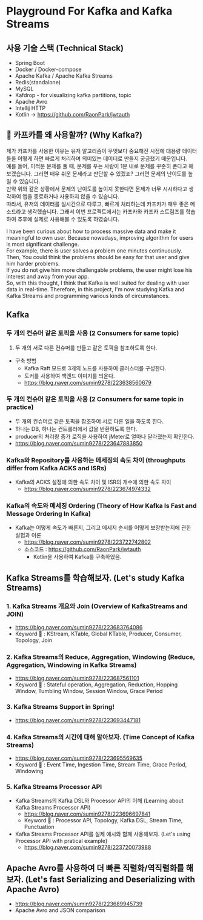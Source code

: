 # Playground For Kafka and Kafka Streams

## 사용 기술 스택 (Technical Stack)
- Spring Boot
- Docker / Docker-compose
- Apache Kafka / Apache Kafka Streams
- Redis(standalone)
- MySQL
- Kafdrop - for visualizing kafka partitions, topic
- Apache Avro
- Intellij HTTP
- Kotlin -> https://github.com/RaonPark/jwtauth

## 🤔 카프카를 왜 사용할까? (Why Kafka?) 
제가 카프카를 사용한 이유는 유저 알고리즘이 무엇보다 중요해진 시점에 대용량 데이터들을 어떻게 하면 빠르게 처리하며 의미있는 데이터로 만들지 궁금했기 때문입니다.<br>
예를 들어, 미적분 문제를 풀 때, 문제를 푸는 사람이 1분 내로 문제를 꾸준히 푼다고 해보겠습니다. 그러면 매우 쉬운 문제라고 판단할 수 있겠죠? 그러면 문제의 난이도를 높일 수 있습니다.<br>
만약 위와 같은 상황에서 문제의 난이도를 높이지 못한다면 문제가 너무 시시하다고 생각하여 앱을 종료하거나 사용하지 않을 수 있습니다.<br>
따라서, 유저의 데이터를 실시간으로 다루고, 빠르게 처리하는데 카프카가 매우 좋은 메소드라고 생각했습니다. 그래서 이번 프로젝트에서는 카프카와 카프카 스트림즈를 학습하여 추후에 실제로 사용해볼 수 있도록 하였습니다.<br>

I have been curious about how to process massive data and make it meaningful to own user. Because nowadays, improving algorithm for users is most significant challenge.<br>
For example, there is user solves a problem one minutes continuously. Then, You could think the problems should be easy for that user and give him harder problems.<br>
If you do not give him more challengable problems, the user might lose his interest and away from your app.<br>
So, with this thought, I think that Kafka is well suited for dealing with user data in real-time. Therefore, in this project, I'm now studying Kafka and Kafka Streams and programming various kinds of circumstances.<br>

## Kafka
### 두 개의 컨슈머 같은 토픽을 사용 (2 Consumers for same topic)
1. 두 개의 서로 다른 컨슈머를 만들고 같은 토픽을 참조하도록 한다.
- 구축 방법
  - Kafka Raft 모드로 3개의 노드를 사용하여 클러스터를 구성한다.
  - 도커를 사용하여 백엔드 이미지를 띄운다.
  - https://blog.naver.com/sumin9278/223638560679

### 두 개의 컨슈머 같은 토픽을 사용 (2 Consumers for same topic in practice)
- 두 개의 컨슈머로 같은 토픽을 참조하여 서로 다른 일을 하도록 한다.
- 하나는 DB, 하나는 컨트롤러에서 값을 반환하도록 한다.
- producer의 처리량 증가 로직을 사용하여 jMeter로 얼마나 달라졌는지 확인한다.
- https://blog.naver.com/sumin9278/223647883850

### Kafka와 Repository를 사용하는 메세징의 속도 차이 (throughputs differ from Kafka ACKS and ISRs)
- Kafka의 ACKS 설정에 의한 속도 차이 및 ISR의 개수에 의한 속도 차이
  - https://blog.naver.com/sumin9278/223674974332

### Kafka의 속도와 메세징 Ordering (Theory of How Kafka Is Fast and Message Ordering In Kafka)
- Kafka는 어떻게 속도가 빠른지, 그리고 메세지 순서를 어떻게 보장받는지에 관한 실험과 이론 
  - https://blog.naver.com/sumin9278/223722742802
  - 소스코드 : https://github.com/RaonPark/jwtauth
    - Kotlin을 사용하여 Kafka를 구축하였음. 

## Kafka Streams를 학습해보자. (Let's study Kafka Streams)
### 1. Kafka Streams 개요와 Join (Overview of KafkaStreams and JOIN)
- https://blog.naver.com/sumin9278/223683764086
- Keyword 🔑 : KStream, KTable, Global KTable, Producer, Consumer, Topology, Join

### 2. Kafka Streams의 Reduce, Aggregation, Windowing (Reduce, Aggregation, Windowing in Kafka Streams)
- https://blog.naver.com/sumin9278/223687561101
- Keyword 🔑 : Stateful operation, Aggregation, Reduction, Hopping Window, Tumbling Window, Session Window, Grace Period

### 3. Kafka Streams Support in Spring!
- https://blog.naver.com/sumin9278/223693447181

### 4. Kafka Streams의 시간에 대해 알아보자. (Time Concept of Kafka Streams)
- https://blog.naver.com/sumin9278/223695569635
- Keyword 🔑 : Event Time, Ingestion Time, Stream Time, Grace Period, Windowing

### 5. Kafka Streams Processor API
- Kafka Streams의 Kafka DSL와 Processor API의 이해 (Learning about Kafka Streams Processor API)
  - https://blog.naver.com/sumin9278/223696697841
  - Keyword 🔑 : Processor API, Topology, Kafka DSL, Stream Time, Punctuation
- Kafka Streams Processor API를 실제 예시와 함께 사용해보자. (Let's using Processor API with pratical example)
  - https://blog.naver.com/sumin9278/223720073988

## Apache Avro를 사용하여 더 빠른 직렬화/역직렬화를 해보자. (Let's fast Serializing and Deserializing with Apache Avro)
- https://blog.naver.com/sumin9278/223689945739
- Apache Avro and JSON comparison
